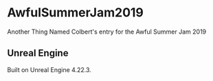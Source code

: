 # AwfulSummerJam2019
Another Thing Named Colbert's entry for the Awful Summer Jam 2019

## Unreal Engine
Built on Unreal Engine 4.22.3.